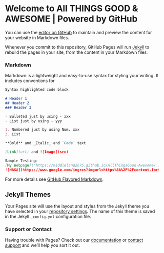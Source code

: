 # Welcome to All THINGS GOOD & AWESOME | Powered by GitHub

You can use the [editor on GitHub](https://github.com/middleland2675/AllThingsGood-Awesome/edit/gh-pages/index.md) to maintain and preview the content for your website in Markdown files.

Whenever you commit to this repository, GitHub Pages will run [Jekyll](https://jekyllrb.com/) to rebuild the pages in your site, from the content in your Markdown files.

### Markdown

Markdown is a lightweight and easy-to-use syntax for styling your writing. It includes conventions for

```markdown
Syntax highlighted code block

# Header 1
## Header 2
### Header 3

- Bulleted just by using - xxx
- List just by using - yyy 

1. Numbered just by using Num. xxx
2. List

**Bold** and _Italic_ and `Code` text

[Link](url) and ![Image](src)

Sample Testing:
[My Webpage]('https://middleland2675.github.io/AllThingsGood-Awesome/')
![NASA](https://www.google.com/imgres?imgurl=https%3A%2F%2Fcontent.fortune.com%2Fwp-content%2Fuploads%2F2020%2F03%2FNASA-Hiring-Astronauts-2020.jpg&imgrefurl=https%3A%2F%2Ffortune.com%2F2020%2F03%2F02%2Fnasa-hiring-astronauts-2020-artemis-moon-mars%2F&tbnid=1uWuusuv8ZxDbM&vet=12ahUKEwjv9YvK8p3xAhXhsksFHdwHBskQMygGegUIARDgAQ..i&docid=1W27LVsYKQwdVM&w=1688&h=1125&q=nasa&ved=2ahUKEwjv9YvK8p3xAhXhsksFHdwHBskQMygGegUIARDgAQ')
```

For more details see [GitHub Flavored Markdown](https://guides.github.com/features/mastering-markdown/).

## Jekyll Themes

Your Pages site will use the layout and styles from the Jekyll theme you have selected in your [repository settings](https://github.com/middleland2675/AllThingsGood-Awesome/settings/pages). The name of this theme is saved in the Jekyll `_config.yml` configuration file.

### Support or Contact

Having trouble with Pages? Check out our [documentation](https://docs.github.com/categories/github-pages-basics/) or [contact support](https://support.github.com/contact) and we’ll help you sort it out.
